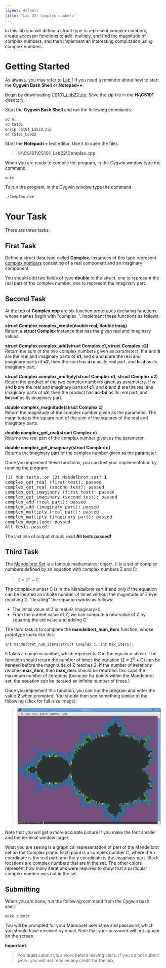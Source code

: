 ```yaml
---
layout: default
title: "Lab 22: Complex numbers"
---
```


In this lab you will define a struct type to represent complex numbers, create accessor functions to add, multiply, and find the magnitude of complex numbers, and then implement an interesting computation using complex numbers.

Getting Started
===============

As always, you may refer to [Lab 1](lab01.html) if you need a reminder about how to start the **Cygwin Bash Shell** or **Notepad++**.

Begin by downloading [CS101\_Lab22.zip](CS101_Lab22.zip). Save the zip file in the **H:\\CS101** directory.

Start the **Cygwin Bash Shell** and run the following commands:

    cd h:
    cd CS101
    unzip CS101_Lab22.zip
    cd CS101_Lab22

Start the **Notepad++** text editor. Use it to open the files

> **H:\\CS101\\CS101\_Lab22\\Complex.cpp**

When you are ready to compile the program, in the Cygwin window type the command

    make

To run the program, in the Cygwin window type the command

    ./Complex.exe

Your Task
=========

There are three tasks.

First Task
----------

Define a struct data type called **Complex**. Instances of this type represent [complex numbers](http://en.wikipedia.org/wiki/Complex_number) consisting of a real component and an imaginary component.

You should add two fields of type **double** to the struct, one to represent the real part of the complex number, one to represent the imaginary part.

Second Task
-----------

At the top of **Complex.cpp** are six function prototypes declaring functions whose names begin with "complex\_". Implement these functions as follows:

**struct Complex complex\_create(double real, double imag)**  
Return a **struct Complex** instance that has the given real and imaginary values.

**struct Complex complex\_add(struct Complex c1, struct Complex c2)**  
Return the sum of the two complex numbers given as parameters. If **a** and **b** are the real and imaginary parts of **c1**, and **c** and **d** are the real and imaginary parts of **c2**, then the sum has **a**+**c** as its real part, and **b**+**d** as its imaginary part.

**struct Complex complex\_multiply(struct Complex c1, struct Complex c2)**  
Return the product of the two complex numbers given as parameters. If **a** and **b** are the real and imaginary parts of **c1**, and **c** and **d** are the real and imaginary parts of **c2**, then the product has **ac**-**bd** as its real part, and **bc**+**ad** as its imaginary part.

**double complex\_magnitude(struct Complex c)**  
Return the magnitude of the complex number given as the parameter. The magnitude is the square root of the sum of the squares of the real and imaginary parts.

**double complex\_get\_real(struct Complex c)**  
Returns the real part of the complex number given as the parameter.

**double complex\_get\_imaginary(struct Complex c)**  
Returns the imaginary part of the complex number given as the parameter.

Once you implement these functions, you can test your implementation by running the program:

<pre>
(1) Run tests, or (2) Mandelbrot set? <b>1</b>
complex_get_real (first test): passed
complex_get_real (second test): passed
complex_get_imaginary (first test): passed
complex_get_imaginary (second test): passed
complex_add (real part): passed
complex_add (imaginary part): passed
complex_multiply (real part): passed
complex_multiply (imaginary part): passed
complex_magnitude: passed
All tests passed!
</pre>

The last line of output should read **All tests passed!**

Third Task
----------

The [Mandelbrot Set](http://en.wikipedia.org/wiki/Mandelbrot_set) is a famous mathematical object. It is a set of complex numbers defined by an equation with complex numbers Z and C:

> Z = Z<sup>2</sup> + C

The complex number C is in the Mandelbrot sert if and only if the equation can be iterated an infinite number of times without the magnitude of Z ever reaching 2. "Iterating" the equation works as follows:

-   The initial value of Z is real=0, imaginary=0
-   From the current value of Z, we can compute a new value of Z by squaring the old value and adding C

The third task is to complete the **mandelbrot\_num\_iters** function, whose prototype looks like this:

    int mandelbrot_num_iters(struct Complex c, int max_iters);

It takes a complex number, which represents C in the equation above. The function should return the number of times the equation (Z = Z<sup>2</sup> + C) can be iterated before the magnitude of Z reaches 2. If the number of iterations reaches **max\_iters**, then **max\_iters** should be returned: this caps the maximum number of iterations (because for points within the Mandelbrot set, the equation can be iterated an infinite number of times.)

Once you implement this function, you can run the program and enter the value **2** when prompted. You should then see something similar to the following (click for full-size image):

> <a href="images/lab22/mandelbrot.png"><img style="width: 600px;" alt="Mandelbrot set" src="images/lab22/mandelbrot.png"></a>

Note that you will get a more accurate picture if you make the font smaller and the terminal window larger.

What you are seeing is a graphical representation of part of the Mandelbrot set on the Complex plane. Each point is a complex number C, where the x coordinate is the real part, and the y coordinate is the imaginary part. Black locations are complex numbers that are in the set. The other colors represent how many iterations were required to show that a particular complex number was not in the set.

Submitting
----------

When you are done, run the following command from the Cygwin bash shell:

    make submit

You will be prompted for your Marmoset username and password, which you should have received by email. Note that your password will not appear on the screen.

**Important**:

> You **must** submit your work before leaving class. If you do not submit work, you will not receive any credit for the lab.
